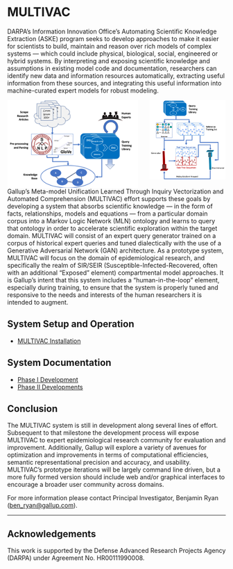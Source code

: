# MULTIVAC
DARPA’s Information Innovation Office’s Automating Scientific Knowledge Extraction (ASKE) program seeks to develop approaches to make it easier for scientists to build, maintain and reason over rich models of complex systems — which could include physical, biological, social, engineered or hybrid systems. By interpreting and exposing scientific knowledge and assumptions in existing model code and documentation, researchers can identify new data and information resources automatically, extracting useful information from these sources, and integrating this useful information into machine-curated expert models for robust modeling.

<img align="left" width="60%" src="images/phase_one_system.png" alt="MULTIVAC Schematic">
<img align="right" width="35%" src="images/gan_design.png" alt="GAN Schematic">

<br clear="all">Gallup’s Meta-model Unification Learned Through Inquiry Vectorization and Automated Comprehension (MULTIVAC) effort supports these goals by developing a system that absorbs scientific knowledge — in the form of facts, relationships, models and equations — from a particular domain corpus into a Markov Logic Network (MLN) ontology and learns to query that ontology in order to accelerate scientific exploration within the target domain. MULTIVAC will consist of an expert query generator trained on a corpus of historical expert queries and tuned dialectically with the use of a Generative Adversarial Network (GAN) architecture. As a prototype system, MULTIVAC will focus on the domain of epidemiological research, and specifically the realm of SIR/SEIR (Susceptible-Infected-Recovered, often with an additional “Exposed” element) compartmental model approaches. It is Gallup’s intent that this system includes a “human-in-the-loop” element, especially during training, to ensure that the system is properly tuned and responsive to the needs and interests of the human researchers it is intended to augment.

## System Setup and Operation
- <a href="https://github.com/GallupGovt/multivac/tree/master/doc/installation.md">MULTIVAC Installation</a>

## System Documentation
- <a href="https://github.com/GallupGovt/multivac/tree/master/doc#phase-i-development---system-overview">Phase I Development</a>
- <a href='https://github.com/GallupGovt/multivac/tree/master/doc/phase_two_developments.md'>Phase II Developments</a>

## Conclusion
The MULTIVAC system is still in development along several lines of effort. Subsequent to that milestone the development process will expose MULTIVAC to expert epidemiological research community for evaluation and improvement. Additionally, Gallup will explore a variety of avenues for optimization and improvements in terms of computational efficiencies, semantic representational precision and accuracy, and usability. MULTIVAC’s prototype iterations will be largely command line driven, but a more fully formed version should include web and/or graphical interfaces to encourage a broader user community across domains.


For more information please contact Principal Investigator, Benjamin Ryan (ben_ryan@gallup.com).

---

## Acknowledgements
This work is supported by the Defense Advanced Research Projects Agency (DARPA) under Agreement No. HR00111990008.

